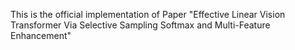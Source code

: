 This is the official implementation of Paper "Effective Linear Vision Transformer Via Selective Sampling Softmax and Multi-Feature Enhancement"
